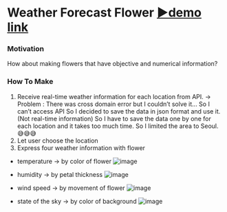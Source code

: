 # Weather Forecast Flower [▶demo link](https://simeunseo.github.io/FINAL/)

### Motivation
How about making flowers
that have objective and numerical
information?

### How To Make
1. Receive real-time weather information for each location from API.
-> Problem : There was cross domain error but I couldn’t solve it...
So I can’t access API So I decided to save the data in json format and use it. (Not real-time information)
So I have to save the data one by one for each location
and it takes too much time.
So I limited the area to Seoul. 😅😅😅
2. Let user choose the location
3. Express four weather information with flower
- temperature -> by color of flower
![image](https://user-images.githubusercontent.com/55528304/221539352-025e2b55-d868-4951-9ea0-d43414a55b07.png)

- humidity -> by petal thickness
![image](https://user-images.githubusercontent.com/55528304/221539408-8ca56087-67d3-4162-a407-bdd5a1feee53.png)

- wind speed -> by movement of flower
![image](https://user-images.githubusercontent.com/55528304/221539483-ad602d1d-d287-450a-847d-410b974a3eb3.png)

- state of the sky -> by color of background
![image](https://user-images.githubusercontent.com/55528304/221539522-0b347dd5-8d7e-421f-8d62-a67bd8d35cad.png)
